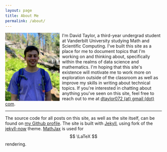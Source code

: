 ```yaml
---
layout: page
title: About Me
permalink: /about/
---
```


<img src="/images/me.jpg" style="float:left;height:220px;padding-right:8px">  

I'm David Taylor, a third-year undergrad student at Vanderbilt University studying Math and Scientific Computing. I've built this site as a place for me to document topics that I'm working on and thinking about, specifically within the realms of data science and mathematics. I'm hoping that this site's existence will motivate me to work more on exploration outside of the classroom as well as improve my skills in writing about technical topics. If you're interested in chatting about anything you've seen on this site, feel free to reach out to me at [dtaylor072 (at) gmail (dot) com](mailto:dtaylor072@gmail.com).

---

The source code for all posts on this site, as well as the site itself, can be found on [my Github profile](https://github.com/dtaylor072). The site is built with [Jekyll](https://jekyllrb.com/), using fork of the [jekyll-now](https://github.com/barryclark/jekyll-now) theme. [MathJax](https://www.mathjax.org/) is used for $$ \LaTeX $$ rendering.